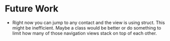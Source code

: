 #  Future Work

- Right now you can jump to any contact and the view is using struct. This might be inefficient. Maybe a class would be better or do something to limit how many of those navigation views stack on top of each other.
